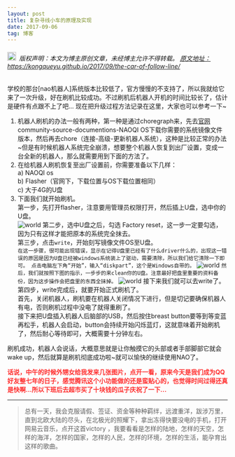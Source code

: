 ```yaml
---
layout: post
title: 复杂寻线小车的原理及实现
date: 2017-09-06
tag: 博客
---
```


<h6><img src="https://robotkang-1257995526.cos.ap-chengdu.myqcloud.com/icon/copyright.png" alt="copyright" style="display:inline;margin-bottom: -5px;" width="20" height="20"> 版权声明：本文为博主原创文章，未经博主允许不得转载。
<a target="_blank" href="https://kongqueyu.github.io/2017/09/the-car-of-follow-line/">原文地址：https://kongqueyu.github.io/2017/09/the-car-of-follow-line/ </a>
</h6>
学校的那台[nao机器人]系统版本比较低了，官方慢慢的不支持了，所以我就给它来了一次升级，好在刷机比较成功。不过刷机后机器人开机的时间比较长了，估计是硬件有点跟不上了吧...  现在把升级过程方法记录在这里，大家也可以参考一下~            

1. 机器人刷机的办法一般有两种，第一种是通过choregraph来，先去[官网](https://www.ald.softbankrobotics.com/en)community-source-documentions-NAOQI OS下载你需要的系统镜像文件版本，然后再去chore（连接-高级-更新机器人系统），这种是比较正常的办法~但是有时候机器人系统完全崩溃，想要整个机器人恢复到出厂设置，变成一台全新的机器人，那么就需要用到下面的方法了。
2. 在给机器人刷机恢复至出厂设置前，你需要准备以下几样：<br>
a) NAOQI os<br>
b) Flasher（官网下，下载位置与OS下载位置相同）<br>
c) 大于4G的U盘<br>
3. 下面我们就开始刷机。<br>
第一步，先打开flasher，注意要用管理员权限打开，然后插上U盘，选中你的U盘。<br>
![world](https://robotkang-1257995526.cos.ap-chengdu.myqcloud.com/nao%E6%9C%BA%E5%99%A8%E4%BA%BA%E5%88%B7%E6%9C%BA%E6%96%87%E7%AB%A0/2.png)
第二步，选中U盘之后，勾选 Factory reset，这一步一定要勾选，因为只有这样才能把原本的系统完全抹去。<br>
第三步，点击`write`，开始刻写镜像文件OS至U盘。<br>
`在这一步骤，很可能出现错误，显示在记得U盘里已经有了什么driver什么的，出现这一错误的原因是因为U盘已经被windows系统装上了驱动，需要清除，所以我们给它清除一下即可。
点击电脑左下角“开始”，输入“diskpart”，这个是Windows自带的。`
![world](https://robotkang-1257995526.cos.ap-chengdu.myqcloud.com/nao%E6%9C%BA%E5%99%A8%E4%BA%BA%E5%88%B7%E6%9C%BA%E6%96%87%E7%AB%A0/1.png)
`然后，我们就按照下图的指示，一步步的来clean你的U盘。注意最好把盘里重要的资料备份，因为这步操作会把盘里的东西全抹掉。`
![world](https://robotkang-1257995526.cos.ap-chengdu.myqcloud.com/nao%E6%9C%BA%E5%99%A8%E4%BA%BA%E5%88%B7%E6%9C%BA%E6%96%87%E7%AB%A0/3.png)
接下来我们就可以去write了。<br>
第四步，write完成后，就要开始正式刷机了。<br>
首先，关闭机器人，刷机要在机器人关闭情况下进行，但是切记要确保机器人有电，否则刷机过程中没电了就得重刷了。<br>
接下来把U盘插入机器人后脑部的USB，然后按住breast button要等到等变蓝再松手，机器人会启动，button会持续开始闪烁蓝灯，这就意味着开始刷机了，然后耐心等待即可，大概需要十分钟左右。

刷机成功，机器人会说话，大概意思就是让你触摸它的头部或者手部脚部它就会wake up，然后就算是刷机彻底成功啦~就可以愉快的继续使用NAO了。<br>


<p style="color: #FF2D2D">
<strong>话说，中午的时候外甥女给我发来几张图片，点开一看，原来今天是我们成为QQ好友整七年的日子，感觉腾讯这个小功能做的还是蛮贴心的，也觉得时间过得还真是快啊...所以下班后去超市买了十块钱的瓜子庆祝了一下...</strong>
</p>




----------
> 总有一天，我会克服请假、签证、资金等种种羁绊，远渡重洋，跋涉万里，直到北欧大陆的尽头，在北极光的照耀下，拿出冻得快要没电的手机，打开网易云音乐，点开这首victory ，我要看看是怎样的陆地，怎样的天空，怎样的海洋，怎样的国家，怎样的人民，怎样的环境，怎样的生活，能孕育出这样的歌曲。





